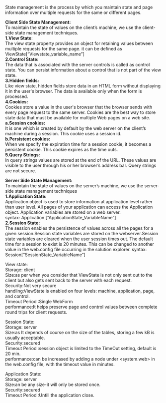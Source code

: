 State management is the process by which you maintain state and page information over multiple requests for the same or different pages.

**Client Side State Management:**<br/>
To maintain the state of values on the client’s machine, we use the client-side state management techniques.<br/>
**1.View State**:<br/>
The view state property provides an object for retaining values between multiple requests for the same page. it can be defined as ViewState[“Viewstate_variable_name”]<br/>
**2.Control State:**<br/>
The data that is associated with the server controls is called as control state. You can persist information about a control that is not part of the view state.<br/>
**3.Hidden fields:**<br/>
Like view state, hidden fields store data in an HTML form without displaying it in the user's browser. The data is available only when the form is processed.<br/>
**4.Cookies:**<br/>
Cookies store a value in the user's browser that the browser sends with every page request to the same server. Cookies are the best way to store state data that must be available for multiple Web pages on a web site.
**a.Session cookies:**<br/>
It is one which is created by default by the web server on the client’s machine during a session. This cookie uses a session id.<br/>
**b.Persistent cookies:**<br/>
When we specify the expiration time for a session cookie, it becomes a persistent cookie. This cookie expires as the time outs.<br/>
**5.Query Strings:**<br/>
In query strings values are stored at the end of the URL. These values are visible to the user through his or her browser’s address bar. Query strings are not secure. <br/>


**Server Side State Management:**<br/>
To maintain the state of values on the server’s machine, we use the server-side state management techniques<br/>
**1.Application State:**<br/>
Application object is used to store information at application level rather than user level. All pages of your application can access the Application object. Application variables are stored on a web server.<br/>
syntax: Application [“ApplicationState_VariableName”]<br/>
**2.Session State:**<br/>
The session enables the persistence of values across all the pages for a given session.Session state variables are stored on the webserver.Session state variables are cleared when the user session times out. The default time for a session to exist is 20 minutes. This can be changed to another value in the web.config file occurring in the solution explorer.
syntax: Session[“SessionState_VariableName”]


View state:<br/>
Storage: client<br/>
Size:as per when you consider that ViewState is not only sent out to the client but also gets sent back to the server with each request.<br/>
Security:Not very secure<br/>
handling:ViewState is enabled on four levels: machine, application, page, and control. <br/>
Timeout Period :Single WebForm<br/>
performance:It helps preserve page and control values between complete round trips for client requests. <br/>

Session State:<br/>
Storage: server<br/>
Size:as It depends of course on the size of the tables, storing a few kB is usually acceptable.<br/>
Security:secured	<br/>
Timeout Period :session object is limited to the TimeOut setting, default is 20 min.<br/>
performance:can be increased by adding a <sessionState timeout="" /> node under <system.web> in the web.config file, with the timeout value in minutes.<br/>

Application State:<br/>
Storage: server<br/>
Size:an be any size-it will only be stored once.<br/>
Security:secured	<br/>
Timeout Period :Untill the application close.<br/>





